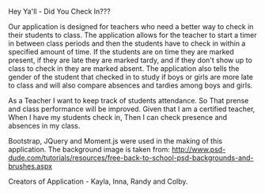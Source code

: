 Hey Ya'll - Did You Check In???


Our application is designed for teachers who need a better way to check in their students to class.
The application allows for the teacher to start a timer in between class periods and then the students have to check in within a specified amount of time.
If the students are on time they are marked present, if they are late they are marked tardy, and if they don't show up to class to check in they are marked absent.
The application also tells the gender of the student that checked in to study if boys or girls are more late to class and will also compare absences and tardies among boys and girls.

As a Teacher I want to keep track of students attendance.
So That prense and class performance will be improved.
Given that I am a certified teacher, 
When I have my students check in, 
Then I can check presence and absences in my class.

Bootstrap, JQuery and Moment.js were used in the making of this application.
The background image is taken from: http://www.psd-dude.com/tutorials/resources/free-back-to-school-psd-backgrounds-and-brushes.aspx

Creators of Application - Kayla, Inna, Randy and Colby.